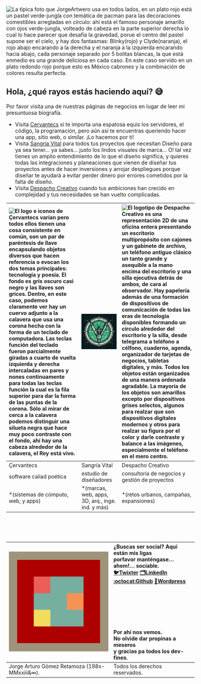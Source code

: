 ![La típica foto que JorgeArtwero usa en todos lados, en un plato rojo está un pastel verde-jungla con temática de pacman para las decoraciones comestibles arregladas en círculo\: ahí está el famoso personaje amarillo con ojos verde-jungla, volteado de cabeza en la parte superior derecha lo cual lo hace parecer que desafía la gravedad, porue el centro del pastel supone ser el cielo, y hay dos fantasmas\: Blinky\(rojo\) y Clyde\(naranja\), el rojo abajo encarando a la derecha y el naranja a la izquierda encarando hacia abajo, cada personaje separado por 5 bolitas blancas, la que está enmedio es una grande deliciosa en cada caso. En este caso servido en un plato redondo rojo porque esto es México cabrones y la combinación de colores resulta perfecta. ](https://raw.githubusercontent.com/jorgeartwero/jorgeartwero.github.io/main/bienes/imagenes/jorgeartwero-pastel_pacman-estrecho-volteado_arra-cuadro_1794px.png)

## Hola, ¿qué rayos estás haciendo aquí? :sweat_smile:

Por favor visita una de nuestras páginas de negocios en lugar de leer mi presuntuosa biografía.

- Visita [Çervantecs](https://cervantecs.github.io) si te importa una espatosa equis los servidores, el código, la programación, pero aún así te encuentras queriendo hacer una app, sitio web, o similar. ¡Lo hacemos por ti!
- Visita [Sangría Vital](https://sangriavital.github.io) para todos tus proyectos que necesitan Diseño para ya sea tener… ya sabes… justo los lindos visuales de marca… O! tal vez tienes un amplio entendimiento de lo que el diseño significa, y quieres todas las integraciones y planeaciones que vienen de diseñar tus proyectos antes de hacer inversiones y arrojar despliegues porque diseñar te ayudará a evitar perder dinero por errores cometidos por la falta de diseño.
- Visita [Despacho Creativo](https://despachcreativo.github.io) cuando tus ambiciones han crecido en complejidad y tus necesidades se han vuelto complicadas.

| ![El logo e iconos de Çervantecs varían pero todos ellos tienen una cosa consistente en común, son un par de paréntesis de llave encapsulando objetos diversos que hacen referencia o evocan los dos temas principales\: tecnología y poesía. El fondo es gris oscuro casi negro y las llaves son grices. Dentro, en este caso, podemos claramente ver hay un cuervo adjunto a la calavera que usa una corona hecha con la forma de un teclado de computadora. Las teclas función del teclado fueron parcialmente giradas a cuarto de vuelta izquierda y derecha intercaladas en pares y nones continuamente para todas las teclas función la cual es la fila superior para dar la forma de las puntas de la corona. Sólo al mirar de cerca a la calavera podemos distinguir una silueta negra que hace muy poco contraste con el fondo, ahí hay una cabeza alrededor de la calavera, el Rey está vivo.](https://raw.githubusercontent.com/Cervantecs/cervantecs.github.io/main/bienes/imagenes/cervantecs-logo-don_quijote_molinos_corona_dorada_teclado_sancho_panza_tecnologia_programacion_apps_aplicaciones_web_computo-square-1032px.png) | ![El logo de Sangría Vital\: es un compás geometrico abierto hacia arriba dando la forma de una letra V, está enmarcado por un círculo de color verde, fondo con marcas blancas y líneas que simulan el aspecto de un tapete de corte para diseñadores, artesanos y manualidades, también alude a relojes que marcan el tiempo.](https://raw.githubusercontent.com/SangriaVital/sangriavital.github.io/main/bienes/imagenes/sangria_vital-sangriavital-logo_filoso-estudio_diseno_disenadores_graficos_marcas_web_app_3D_arquitectura_ingenieria_industrial-verde-1024px.jpg) | ![El logotipo de Despacho Creativo es una representación 2D de una oficina entera presentando un escritorio multipropósito con cajones y un gabinete de archivo, un teléfono antiguo clásico un tanto grande y asequible a la mano encima del escritorio y una silla ejecutiva detrás de ambos, de cara al observador. Hay papelería además de una formación de dispositivos de comunicación de todas las eras de tecnología disponibles formando un círculo alrededor del escritorio y la silla, desde telegrama a teléfono a célfono, cuaderno, agenda, organizador de tarjetas de negocios, tabletas digitales, y más. Todos los objetos están organizados de una manera ordenada agradable. La mayoría de los objetos son amarillos excepto por dispositivos grises selectos, algunos para realzar que son dispositivos digitales modernos y otros para realzar su figura por el color y darle contraste y balance a las imágenes, especialmente el teléfono en el mero centro.](https://raw.githubusercontent.com/creativdispatch/creativdispatch.github.io/main/assets/images/creative_dispatch-creativdispatch-logo-business_consultancy_project_management-solutions_recruit_personnel.png) |
| :--- | :--- | :--- |
| Çervantecs | Sangría Vital | Despacho Creativo |
| software caliad poética | estudio de diseñadores | consultoría de negocios y gestión de proyectos |
| \*\(sístemas de cómputo, web, y apps) | \*\(marcas, web, apps, 3D, arq., inge. ind. y más) | \*\(retos urbanos, campañas, expansiones) |

<br/>
<br/>
<br/>

| ![Ilustración cuadriculada abstracta de la típica foto del pastel pacman de JorgeArtwero, con marco rojo representando el plato. Margen y proporciones de cuadros hechas a propósito específicamente para empatar las imágenes aleatorias auto-generadas de Github asignadas a cualquier usuario y organización como un regalo para perfil_id.](https://raw.githubusercontent.com/jorgeartwero/jorgeartwero.github.io/main/bienes/imagenes/jorgeartwero-pastel_pacman-icono_abstracto-400px.png) | ¿Buscas ser social? Aquí están mis ligas<br/>porfavor manténgase… ahem!… sociable.<br/>[:bird:Twixter](https://twitter.com/JorgeArtwero) [:card_index_dividers:LinkedIn](https://linkedin.com/in/jorgeartware/?locale=es_ES)<br/> [:octocat:Github](https://github.com/jorgeartwero) [:scroll:Wordpress](https://jorgeartwero.wordpress.com)<br/><br/><br/><br/><br/><br/><br/><br/>Por ahí nos vemos.<br/>No olvide dar propinas a meseros<br/>y gracias pa todos los dev-fines.|
| :--- | :--- |
| Jorge Arturo Gómez Retamoza (198x-MMxxiii&∞). | Todos los derechos reservados. |
